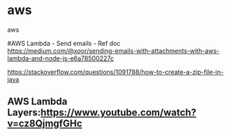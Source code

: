 # aws
aws

#AWS Lambda - Send emails - Ref doc
https://medium.com/@xoor/sending-emails-with-attachments-with-aws-lambda-and-node-js-e6a78500227c

https://stackoverflow.com/questions/1091788/how-to-create-a-zip-file-in-java

## AWS Lambda Layers:https://www.youtube.com/watch?v=cz8QjmgfGHc
